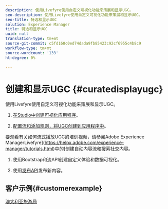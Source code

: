 ```yaml
---
description: 使用Livefyre使用自定义可视化功能来策展和显示UGC。
seo-description: 使用Livefyre使用自定义可视化功能来策展和显示UGC。
seo-title: 特选和显示UGC
solution: Experience Manager
title: 特选和显示UGC
uuid: null
translation-type: tm+mt
source-git-commit: c5fd168c0ed74dada9fb85423c92cf6955c4b8c9
workflow-type: tm+mt
source-wordcount: '133'
ht-degree: 0%

---
```



# 创建和显示UGC {#curatedisplayugc}

使用Livefyre使用自定义可视化功能来策展和显示UGC。

1. [在Studio中创建可视化应用程序](/help/using/c-about-apps/c-create-an-app.md)。

1. [配置流和添加规则，将UGC创建到应用程序中](/help/using/c-streams/c-streams.md)。

要观看有关如何流式播放UGC的培训视频，请参阅Adobe Experience ManagerLivefyre](https://helpx.adobe.com/experience-manager/tutorials.html)中的[创建自动内容流和搜索社交内容。

1. 使用Bootstrap和流API创建自定义体验和数据可视化。

1. 使用[发布API](https://api.livefyre.com/docs/apis/by-category/collection-content#operation=urn:livefyre:apis:quill:operations:api:v3.0:collection:post:method=post)发布新内容。

## 客户示例{#customerexample}

[澳大利亚旅游局](https://www.australia.com/en-us)
